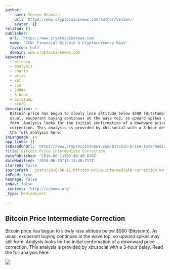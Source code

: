 ```yaml
---
author:
  - name: Venzen Khaosan
    url: 'https://www.cryptocoinsnews.com/author/venzen/'
    avatar: {}
related: []
publisher:
  url: 'https://www.cryptocoinsnews.com'
  name: 'CCN: Financial Bitcoin & Cryptocurrency News'
  favicon: null
  domain: www.cryptocoinsnews.com
keywords:
  - bitcoin
  - analysis
  - charts
  - price
  - xbt
  - ccn
  - 200ma
  - 3-hour
  - bitstamp
  - ccn29
description: >-
  Bitcoin price has begun to slowly lose altitude below $580 (Bitstamp). As
  usual, exuberant buying continues at the wave top, so upward spikes may still
  form. Analysis looks for the initial confirmation of a downward price
  correction. This analysis is provided by xbt.social with a 3-hour delay. Read
  the full analysis here.
inLanguage: en
app_links: []
isBasedOnUrl: 'https://www.cryptocoinsnews.com/bitcoin-price-intermediate-correction/'
title: Bitcoin Price Intermediate Correction
datePublished: '2016-06-11T03:40:40.070Z'
dateModified: '2016-06-10T16:11:48.717Z'
starred: false
sourcePath: _posts/2016-06-11-bitcoin-price-intermediate-correction.md
inFeed: true
hasPage: false
inNav: false
_context: 'http://schema.org'
_type: MediaObject

---
```

<article style=""><h1>Bitcoin Price Intermediate Correction</h1><p>Bitcoin price has begun to slowly lose altitude below $580 (Bitstamp). As usual, exuberant buying continues at the wave top, so upward spikes may still form. Analysis looks for the initial confirmation of a downward price correction. This analysis is provided by xbt.social with a 3-hour delay. Read the full analysis here.</p><img src="https://www.cryptocoinsnews.com/wp-content/uploads/2016/06/Selection_20160610_001.png" /></article>